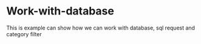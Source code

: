 # Work-with-database
This is example can show how we can work with database, sql request and category filter
